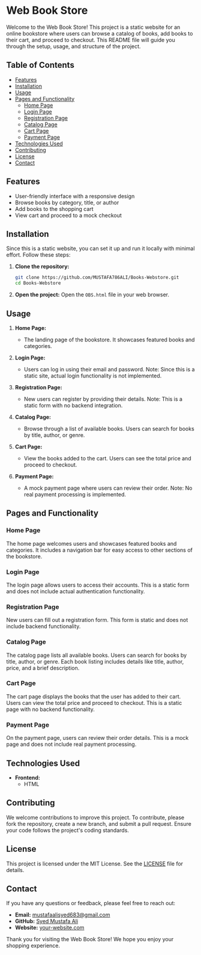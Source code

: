 # Web Book Store

Welcome to the Web Book Store! This project is a static website for an online bookstore where users can browse a catalog of books, add books to their cart, and proceed to checkout. This README file will guide you through the setup, usage, and structure of the project.

## Table of Contents

- [Features](#features)
- [Installation](#installation)
- [Usage](#usage)
- [Pages and Functionality](#pages-and-functionality)
  - [Home Page](#home-page)
  - [Login Page](#login-page)
  - [Registration Page](#registration-page)
  - [Catalog Page](#catalog-page)
  - [Cart Page](#cart-page)
  - [Payment Page](#payment-page)
- [Technologies Used](#technologies-used)
- [Contributing](#contributing)
- [License](#license)
- [Contact](#contact)

## Features

- User-friendly interface with a responsive design
- Browse books by category, title, or author
- Add books to the shopping cart
- View cart and proceed to a mock checkout

## Installation

Since this is a static website, you can set it up and run it locally with minimal effort. Follow these steps:

1. **Clone the repository:**
    ```sh
    git clone https://github.com/MUSTAFA786ALI/Books-Webstore.git
    cd Books-Webstore
    ```

2. **Open the project:**
    Open the `OBS.html` file in your web browser.

## Usage

1. **Home Page:**
    - The landing page of the bookstore. It showcases featured books and categories.

2. **Login Page:**
    - Users can log in using their email and password. Note: Since this is a static site, actual login functionality is not implemented.

3. **Registration Page:**
    - New users can register by providing their details. Note: This is a static form with no backend integration.

4. **Catalog Page:**
    - Browse through a list of available books. Users can search for books by title, author, or genre.

5. **Cart Page:**
    - View the books added to the cart. Users can see the total price and proceed to checkout.

6. **Payment Page:**
    - A mock payment page where users can review their order. Note: No real payment processing is implemented.

## Pages and Functionality

### Home Page

The home page welcomes users and showcases featured books and categories. It includes a navigation bar for easy access to other sections of the bookstore.

### Login Page

The login page allows users to access their accounts. This is a static form and does not include actual authentication functionality.

### Registration Page

New users can fill out a registration form. This form is static and does not include backend functionality.

### Catalog Page

The catalog page lists all available books. Users can search for books by title, author, or genre. Each book listing includes details like title, author, price, and a brief description.

### Cart Page

The cart page displays the books that the user has added to their cart. Users can view the total price and proceed to checkout. This is a static page with no backend functionality.

### Payment Page

On the payment page, users can review their order details. This is a mock page and does not include real payment processing.

## Technologies Used

- **Frontend:**
  - HTML

## Contributing

We welcome contributions to improve this project. To contribute, please fork the repository, create a new branch, and submit a pull request. Ensure your code follows the project's coding standards.

## License

This project is licensed under the MIT License. See the [LICENSE](LICENSE) file for details.

## Contact

If you have any questions or feedback, please feel free to reach out:

- **Email:** mustafaalisyed683@gmail.com
- **GitHub:** [Syed Mustafa Ali](https://github.com/MUSTAFA786ALI)
- **Website:** [your-website.com](file:///C:/Users/SYEDS/OneDrive/Desktop/SYED%20MUSTAFA%20ALI/WEB/OBS.html)

Thank you for visiting the Web Book Store! We hope you enjoy your shopping experience.
